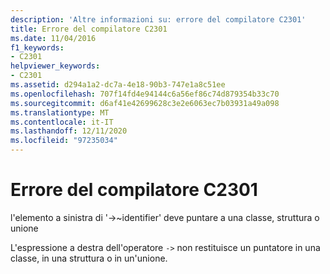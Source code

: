 ```yaml
---
description: 'Altre informazioni su: errore del compilatore C2301'
title: Errore del compilatore C2301
ms.date: 11/04/2016
f1_keywords:
- C2301
helpviewer_keywords:
- C2301
ms.assetid: d294a1a2-dc7a-4e18-90b3-747e1a8c51ee
ms.openlocfilehash: 707f14fd4e94144c6a56ef86c74d879354b33c70
ms.sourcegitcommit: d6af41e42699628c3e2e6063ec7b03931a49a098
ms.translationtype: MT
ms.contentlocale: it-IT
ms.lasthandoff: 12/11/2020
ms.locfileid: "97235034"
---
```

# <a name="compiler-error-c2301"></a>Errore del compilatore C2301

l'elemento a sinistra di '->~identifier' deve puntare a una classe, struttura o unione

L'espressione a destra dell'operatore `->` non restituisce un puntatore in una classe, in una struttura o in un'unione.
